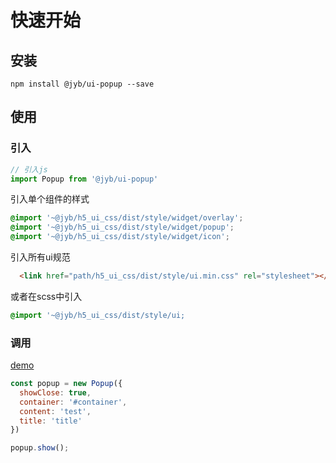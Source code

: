 # 快速开始

## 安装

```shell
npm install @jyb/ui-popup --save
```

## 使用

### 引入

```javascript
// 引入js
import Popup from '@jyb/ui-popup'
```

引入单个组件的样式
```scss
@import '~@jyb/h5_ui_css/dist/style/widget/overlay';
@import '~@jyb/h5_ui_css/dist/style/widget/popup';
@import '~@jyb/h5_ui_css/dist/style/widget/icon';
```

引入所有ui规范
```html
  <link href="path/h5_ui_css/dist/style/ui.min.css" rel="stylesheet"></link>
```
或者在scss中引入
```scss
@import '~@jyb/h5_ui_css/dist/style/ui;
```

### 调用

<a href="../demo/index.html" target="_blank">demo</a>

```javascript
const popup = new Popup({
  showClose: true,
  container: '#container',
  content: 'test',
  title: 'title'
})

popup.show();
```



